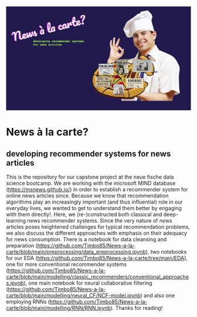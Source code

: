 ![](https://raw.githubusercontent.com/Timbo85/News-a-la-carte/main/news-a-la-carte.jpg)

# News à la carte?
## developing recommender systems for news articles
This is the repository for our capstone project at the neue fische data science bootcamp. We are working with the microsoft MIND database (https://msnews.github.io/) in order to establish a recommender system for online news articles since. Because we know that recommendation algorithms play an increasingly important (and thus influential) role in our everyday lives, we wanted to get to understand them better by engaging with them directly!. Here, we (re-)constructed both classical and deep-learning news recommender systems. Since the very nature of *news* articles poses heightened challenges for typical recommendation problems, we also discuss the different approaches with emphasis on their adequacy for news consumption. There is a notebook for data cleansing and preparation (https://github.com/Timbo85/News-a-la-carte/blob/main/preprocessing/data_preprocessing.ipynb), two notebooks for our EDA (https://github.com/Timbo85/News-a-la-carte/tree/main/EDA), one for more conventional recommender systems (https://github.com/Timbo85/News-a-la-carte/blob/main/modelling/classic_recommenders/conventional_approaches.ipynb), one main notebook for neural collaborative filtering (https://github.com/Timbo85/News-a-la-carte/blob/main/modelling/neural_CF/NCF-model.ipynb) and also one employing  RNNs (https://github.com/Timbo85/News-a-la-carte/blob/main/modelling/RNN/RNN.ipynb). Thanks for reading!
